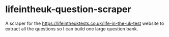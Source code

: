 # lifeintheuk-question-scraper
A scraper for the https://lifeintheuktests.co.uk/life-in-the-uk-test website to extract all the questions so I can build one large question bank.
